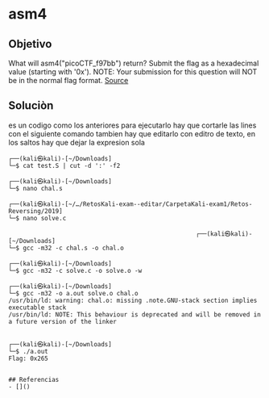 # asm4
## Objetivo
What will asm4("picoCTF_f97bb") return? Submit the flag as a hexadecimal value (starting with '0x'). NOTE: Your submission for this question will NOT be in the normal flag format. [Source](https://jupiter.challenges.picoctf.org/static/76ef117df9226a8a9306a8865b14068e/test.S)

## Soluciòn
es un codigo como los anteriores 
para ejecutarlo hay que cortarle las lines con el siguiente comando 
tambien hay que editarlo con editro de texto, en los saltos hay que dejar la expresion sola

```shell
┌──(kali㉿kali)-[~/Downloads]
└─$ cat test.S | cut -d ':' -f2

┌──(kali㉿kali)-[~/Downloads]
└─$ nano chal.s 

┌──(kali㉿kali)-[~/…/RetosKali-exam--editar/CarpetaKali-exam1/Retos-Reversing/2019]
└─$ nano solve.c               

													┌──(kali㉿kali)-[~/Downloads]
└─$ gcc -m32 -c chal.s -o chal.o
                                                                                 
┌──(kali㉿kali)-[~/Downloads]
└─$ gcc -m32 -c solve.c -o solve.o -w 
                                                                                 
┌──(kali㉿kali)-[~/Downloads]
└─$ gcc -m32 -o a.out solve.o chal.o     
/usr/bin/ld: warning: chal.o: missing .note.GNU-stack section implies executable stack
/usr/bin/ld: NOTE: This behaviour is deprecated and will be removed in a future version of the linker


┌──(kali㉿kali)-[~/Downloads]
└─$ ./a.out 
Flag: 0x265


## Referencias
- []()